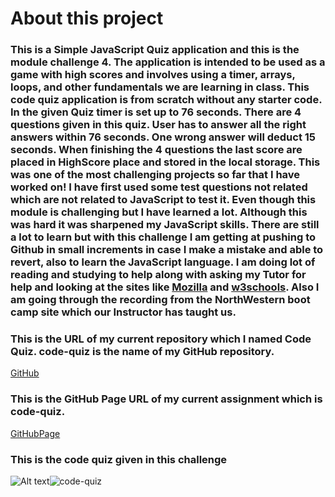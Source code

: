 # About this project
### This is a Simple JavaScript Quiz application and this is the module challenge 4. The application is intended to be used as a game with high scores and involves using a timer, arrays, loops, and other fundamentals we are learning in class.  This code quiz application is from scratch without any starter code. In the given Quiz timer is set up to 76 seconds. There are 4 questions given in this quiz. User has to answer all the right answers within 76 seconds. One wrong answer will deduct 15 seconds. When finishing the 4 questions the last score are placed in HighScore place and stored in the local storage. This was one of the most challenging projects so far that I have worked on! I have first used some test questions not related which are not related to JavaScript to test it. Even though this module is challenging but I have learned a lot. Although this was hard it was sharpened my JavaScript skills. There are still a lot to learn but with this challenge I am getting at pushing to Github in small increments in case I make a mistake and able to revert, also to learn the JavaScript language. I am doing lot of reading and studying to help along with asking my Tutor for help and looking at the sites like [Mozilla]( https://developer.mozilla.org/en-US/docs/Web/JavaScript "dev.Mozilla") and [w3schools](https://www.w3schools.com/js/ "w3Schools"). Also I am going through the recording from the NorthWestern boot camp site which our Instructor has taught us.

### This is the URL of my current repository which I named Code Quiz. code-quiz is the name of my GitHub repository.
[GitHub](https://github.com/jaya4ever/code-quiz "GitHub Repository")

### This is the GitHub Page URL of my current assignment which is code-quiz.
[GitHubPage]( https://jaya4ever.github.io/code-quiz/ "GitHub Page")



### This is the code quiz given in this challenge

![Alt text]()![code-quiz](https://user-images.githubusercontent.com/111536082/197532095-c9c77381-e291-49af-9e91-4018205bb774.gif)

